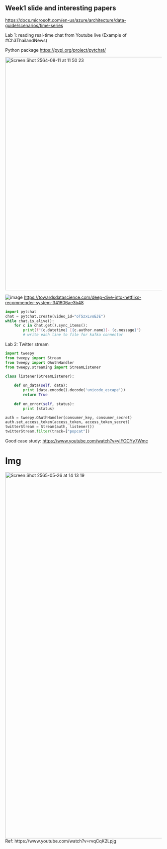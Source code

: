 
## Week1 slide and interesting papers

https://docs.microsoft.com/en-us/azure/architecture/data-guide/scenarios/time-series

Lab 1: reading real-time chat from Youtube live (Example of #Ch3ThailandNews)

Python package https://pypi.org/project/pytchat/

<img width="751" alt="Screen Shot 2564-08-11 at 11 50 23" src="https://user-images.githubusercontent.com/69342162/128971375-c60b39a2-0887-40ed-ae19-674cab440160.png">

![image](https://user-images.githubusercontent.com/69342162/151294628-35889347-7a67-43ae-bb2d-5732637ca163.png)
https://towardsdatascience.com/deep-dive-into-netflixs-recommender-system-341806ae3b48

```python
import pytchat
chat = pytchat.create(video_id="oTSzxLvoEJE")
while chat.is_alive():
    for c in chat.get().sync_items():
        print(f"{c.datetime} [{c.author.name}]- {c.message}")
        # write each line to file for kafka connector
```

Lab 2: Twitter stream

``` python
import tweepy
from tweepy import Stream
from tweepy import OAuthHandler
from tweepy.streaming import StreamListener

class listener(StreamListener):
    
    def on_data(self, data):
      	print (data.encode().decode('unicode_escape'))
      	return True
    
    def on_error(self, status):
        print (status)

auth = tweepy.OAuthHandler(consumer_key, consumer_secret)
auth.set_access_token(access_token, access_token_secret)
twitterStream = Stream(auth, listener())
twitterStream.filter(track=["popcat"])
```

Good case study: https://www.youtube.com/watch?v=yIFOCYy7Wmc

# Img
<img width="1179" alt="Screen Shot 2565-05-26 at 14 13 19" src="https://user-images.githubusercontent.com/69342162/170437844-97eef492-2ff7-46b1-a714-8e455a19a5d6.png">
Ref: https://www.youtube.com/watch?v=rvqCqK2Lpjg
